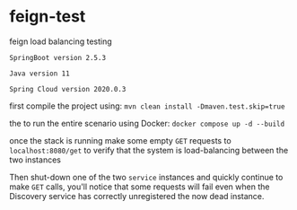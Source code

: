# feign-test
feign load balancing testing


`SpringBoot version 2.5.3`

`Java version 11`

`Spring Cloud version 2020.0.3`



first compile the project using:
`mvn clean install -Dmaven.test.skip=true`

the to run the entire scenario using Docker:
`docker compose up -d --build`

once the stack is running make some empty `GET` requests to `localhost:8080/get` to verify that the system is load-balancing between the two instances

Then shut-down one of the two `service` instances and quickly continue to make `GET` calls, you'll notice that some requests will fail even when the Discovery service has correctly unregistered the now dead instance. 
